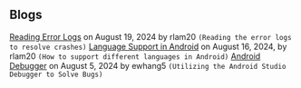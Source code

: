 ## Blogs

[Reading Error Logs](20240819-error-log.md) on August 19, 2024 by rlam20 `(Reading the error logs to resolve crashes)`
[Language Support in Android](20240816-language.md) on August 16, 2024, by rlam20 `(How to support different languages in Android)`
[Android Debugger](android-debugger.md) on August 5, 2024 by ewhang5 `(Utilizing the Android Studio Debugger to Solve Bugs)`
